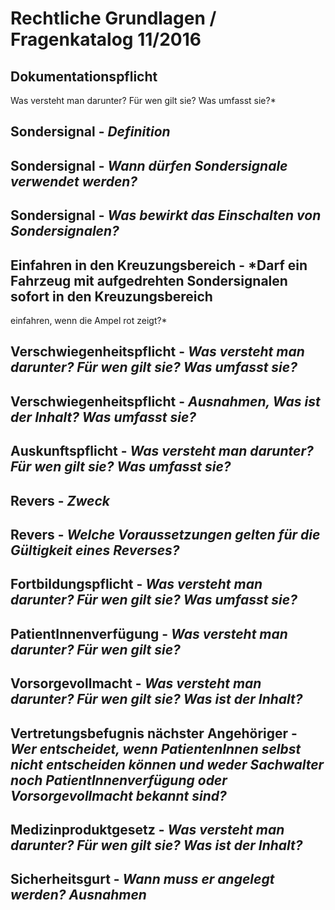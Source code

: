 # Rechtliche Grundlagen / Fragenkatalog 11/2016

## Dokumentationspflicht
Was versteht man darunter? Für wen gilt sie? Was umfasst sie?*

## Sondersignal - *Definition*

## Sondersignal - *Wann dürfen Sondersignale verwendet werden?*

## Sondersignal - *Was bewirkt das Einschalten von Sondersignalen?*

## Einfahren in den Kreuzungsbereich - *Darf ein Fahrzeug mit aufgedrehten Sondersignalen sofort in den Kreuzungsbereich
einfahren, wenn die Ampel rot zeigt?*

## Verschwiegenheitspflicht - *Was versteht man darunter? Für wen gilt sie? Was umfasst sie?*

## Verschwiegenheitspflicht - *Ausnahmen, Was ist der Inhalt? Was umfasst sie?*

## Auskunftspflicht - *Was versteht man darunter? Für wen gilt sie? Was umfasst sie?*

## Revers - *Zweck*

## Revers - *Welche Voraussetzungen gelten für die Gültigkeit eines Reverses?*

## Fortbildungspflicht - *Was versteht man darunter? Für wen gilt sie? Was umfasst sie?*

## PatientInnenverfügung - *Was versteht man darunter? Für wen gilt sie?*

## Vorsorgevollmacht - *Was versteht man darunter? Für wen gilt sie? Was ist der Inhalt?*

## Vertretungsbefugnis nächster Angehöriger - *Wer entscheidet, wenn PatientenInnen selbst nicht entscheiden können und weder Sachwalter noch PatientInnenverfügung oder Vorsorgevollmacht bekannt sind?*

## Medizinproduktgesetz - *Was versteht man darunter? Für wen gilt sie? Was ist der Inhalt?*

## Sicherheitsgurt - *Wann muss er angelegt werden? Ausnahmen*
